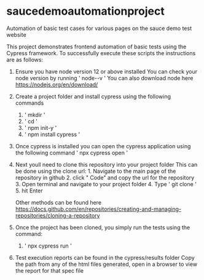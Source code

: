 # saucedemoautomationproject
Automation of basic test cases for various pages on the sauce demo test website

This project demonstrates frontend automation of basic tests using the Cypress framework.
To successfully execute these scripts the instructions are as follows:

  1. Ensure you have node version 12 or above installed 
      You can check your node version by running ' node--v '
      You can also download node here https://nodejs.org/en/download/
    
  2. Create a project folder and install cypress using the following commands
        1. ' mkdir <your desirred project name> '
        2. ' cd <your desirred project name> '
        3. ' npm init-y '
        4. ' npm install cypress '
      
  3. Once cypress is installed you can open the cypress application using the following command
       ' npx cypress open '
       
  4. Next youll need to clone this repository into your project folder
       This can be done using the clone url:
          1. Navigate to the main page of the repository in github
          2. click " Code" and copy the url for the repository
          3. Open terminal and navigate to your project folder
          4. Type ' git clone <repository url> '
          5. hit Enter
       
       Other methods can be found here https://docs.github.com/en/repositories/creating-and-managing-repositories/cloning-a-repository
       
  5. Once the project has been cloned, you simply run the tests using the command:
       1. ' npx cypress run '
        
  6. Test execution reports can be found in the cypress/results folder
         Copy the path from any of the html files generated, open in a browser to view the report for that spec file
    
   
